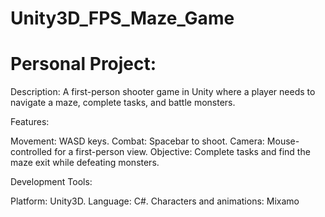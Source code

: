 # Unity3D_FPS_Maze_Game
# Personal Project:

Description: A first-person shooter game in Unity where a player needs to navigate a maze, complete tasks, and battle monsters.

Features:

Movement: WASD keys.
Combat: Spacebar to shoot.
Camera: Mouse-controlled for a first-person view.
Objective: Complete tasks and find the maze exit while defeating monsters.

Development Tools:

Platform: Unity3D.
Language: C#.
Characters and animations: Mixamo
